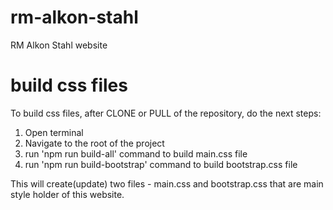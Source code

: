 # rm-alkon-stahl
RM Alkon Stahl website

# build css files
To build css files, after CLONE or PULL of the repository, do the next steps:
1. Open terminal
2. Navigate to the root of the project
3. run 'npm run build-all' command to build main.css file
4. run 'npm run build-bootstrap' command to build bootstrap.css file

This will create(update) two files - main.css and bootstrap.css that are main style holder of this website. 